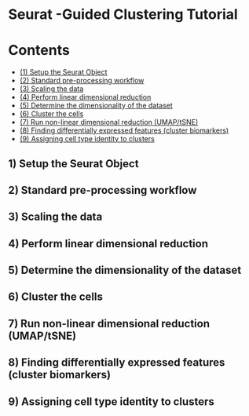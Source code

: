 # Seurat -Guided Clustering Tutorial 
# Contents
- <span style="color: red;">[(1) Setup the Seurat Object](#section-1)</span>
- <span style="color: orange;">[(2) Standard pre-processing workflow](#section-2)</span>
- <span style="color: yellow;">[(3) Scaling the data](#section-3)</span>
- <span style="color: green;">[(4) Perform linear dimensional reduction](#section-4)</span>
- <span style="color: blue;">[(5) Determine the dimensionality of the dataset](#section-5)</span>
- <span style="color: indigo;">[(6) Cluster the cells](#section-6)</span>
- <span style="color: violet;">[(7) Run non-linear dimensional reduction (UMAP/tSNE)](#section-7)</span>
- <span style="color: purple;">[(8) Finding differentially expressed features (cluster biomarkers)](#section-8)</span>
- <span style="color: pink;">[(9) Assigning cell type identity to clusters](#section-9)</span>

## 1) Setup the Seurat Object 


## 2) Standard pre-processing workflow 

## 3) Scaling the data 

## 4) Perform linear dimensional reduction 

## 5) Determine the dimensionality of the dataset

## 6) Cluster the cells 

## 7) Run non-linear dimensional reduction (UMAP/tSNE)

## 8) Finding differentially expressed features (cluster biomarkers) 

## 9) Assigning cell type identity to clusters 
